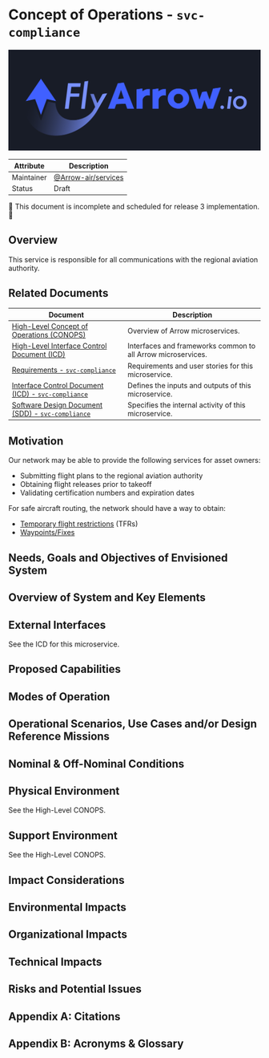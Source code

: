 # Concept of Operations - `svc-compliance`

<center>

<img src="https://github.com/Arrow-air/tf-github/raw/main/src/templates/doc-banner-services.png" />

</center>

Attribute | Description
--- | ---
Maintainer | [@Arrow-air/services](https://github.com/orgs/Arrow-air/teams)
Status | Draft

:construction: This document is incomplete and scheduled for release 3 implementation. :construction: 

## Overview

This service is responsible for all communications with the regional aviation authority.

## Related Documents

Document | Description
--- | ---
[High-Level Concept of Operations (CONOPS)](https://github.com/Arrow-air/se-services/blob/develop/docs/conops.md) | Overview of Arrow microservices.
[High-Level Interface Control Document (ICD)](https://github.com/Arrow-air/se-services/blob/develop/docs/icd.md)  | Interfaces and frameworks common to all Arrow microservices.
[Requirements - `svc-compliance`](https://nocodb.arrowair.com/dashboard/#/nc/view/d1bb0a51-e22f-4b91-b1c5-66f11f4f861b) | Requirements and user stories for this microservice.
[Interface Control Document (ICD) - `svc-compliance`](./icd.md) | Defines the inputs and outputs of this microservice.
[Software Design Document (SDD) - `svc-compliance`](./sdd.md) | Specifies the internal activity of this microservice.

## Motivation

Our network may be able to provide the following services for asset owners:
- Submitting flight plans to the regional aviation authority
- Obtaining flight releases prior to takeoff
- Validating certification numbers and expiration dates

For safe aircraft routing, the network should have a way to obtain:
- [Temporary flight restrictions](https://www.faa.gov/uas/getting_started/temporary_flight_restrictions) (TFRs)
- [Waypoints/Fixes](https://www.faa.gov/air_traffic/flight_info/aeronav/aero_data/loc_id_search/fixes_waypoints/)

## Needs, Goals and Objectives of Envisioned System

## Overview of System and Key Elements

## External Interfaces

See the ICD for this microservice.

## Proposed Capabilities

## Modes of Operation

## Operational Scenarios, Use Cases and/or Design Reference Missions

## Nominal & Off-Nominal Conditions

## Physical Environment

See the High-Level CONOPS.

## Support Environment

See the High-Level CONOPS.

## Impact Considerations

## Environmental Impacts

## Organizational Impacts

## Technical Impacts

## Risks and Potential Issues

## Appendix A: Citations

## Appendix B: Acronyms & Glossary
